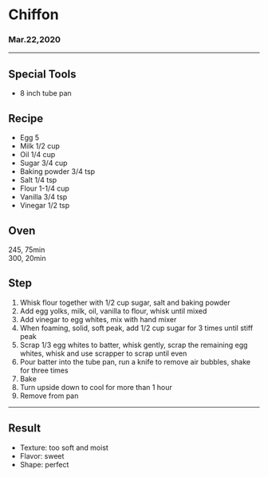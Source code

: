 # Chiffon

### Mar.22,2020

---
## Special Tools

- 8 inch tube pan

## Recipe

- Egg 5
- Milk 1/2 cup
- Oil 1/4 cup
- Sugar 3/4 cup
- Baking powder 3/4 tsp
- Salt 1/4 tsp
- Flour 1-1/4 cup
- Vanilla 3/4 tsp
- Vinegar 1/2 tsp

## Oven
245, 75min  
300, 20min  

## Step
1. Whisk flour together with 1/2 cup sugar, salt and baking powder
2. Add egg yolks, milk, oil, vanilla to flour, whisk until mixed
3. Add vinegar to egg whites, mix with hand mixer
4. When foaming, solid, soft peak, add 1/2 cup sugar for 3 times until stiff peak
5. Scrap 1/3 egg whites to batter, whisk gently, scrap the remaining egg whites, whisk and use scrapper to scrap until even
6. Pour batter into the tube pan, run a knife to remove air bubbles, shake for three times
7. Bake
8. Turn upside down to cool for more than 1 hour
9. Remove from pan

---
## Result
- Texture: too soft and moist
- Flavor: sweet
- Shape: perfect